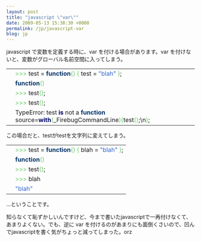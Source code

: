 ```yaml
---
layout: post
title: "javascript \"var\""
date: 2009-05-13 15:38:30 +0000
permalink: /jp/javascript-var
blog: jp
---
```


<p>javascript で変数を定義する時に、var を付ける場合があります。var を付けないと、変数がグローバル名前空間に入ってしまう。</p>

<div class="codeblock amc_javascript amc_short"><table><tr class="amc_code_odd"><td class="amc_line"><div class="amc1"></div></td><td><span style="color: #66cc66;">&gt;&gt;&gt;</span> test = <span style="color: #003366; font-weight: bold;">function</span><span style="color: #66cc66;">&#40;</span><span style="color: #66cc66;">&#41;</span> <span style="color: #66cc66;">&#123;</span> test = <span style="color: #3366CC;">&quot;blah&quot;</span> <span style="color: #66cc66;">&#125;</span>;<br /></td></tr><tr class="amc_code_even"><td class="amc_line"><div class="amc2"></div></td><td><span style="color: #003366; font-weight: bold;">function</span><span style="color: #66cc66;">&#40;</span><span style="color: #66cc66;">&#41;</span><br /></td></tr><tr class="amc_code_odd"><td class="amc_line"><div class="amc3"></div></td><td><span style="color: #66cc66;">&gt;&gt;&gt;</span> test<span style="color: #66cc66;">&#40;</span><span style="color: #66cc66;">&#41;</span>;<br /></td></tr><tr class="amc_code_even"><td class="amc_line"><div class="amc4"></div></td><td><span style="color: #66cc66;">&gt;&gt;&gt;</span> test<span style="color: #66cc66;">&#40;</span><span style="color: #66cc66;">&#41;</span>;<br /></td></tr><tr class="amc_code_odd"><td class="amc_line"><div class="amc5"></div></td><td>TypeError: test <span style="color: #000066; font-weight: bold;">is</span> not a <span style="color: #003366; font-weight: bold;">function</span> source=<span style="color: #000066; font-weight: bold;">with</span><span style="color: #66cc66;">&#40;</span>_FirebugCommandLine<span style="color: #66cc66;">&#41;</span><span style="color: #66cc66;">&#123;</span>test<span style="color: #66cc66;">&#40;</span><span style="color: #66cc66;">&#41;</span>;\n<span style="color: #66cc66;">&#125;</span>;</td></tr></table></div>

<p>この場合だと、testがtestを文字列に変えてしまう。</p>

<div class="codeblock amc_javascript amc_short"><table><tr class="amc_code_odd"><td class="amc_line"><div class="amc1"></div></td><td><span style="color: #66cc66;">&gt;&gt;&gt;</span> test = <span style="color: #003366; font-weight: bold;">function</span><span style="color: #66cc66;">&#40;</span><span style="color: #66cc66;">&#41;</span> <span style="color: #66cc66;">&#123;</span> blah = <span style="color: #3366CC;">&quot;blah&quot;</span> <span style="color: #66cc66;">&#125;</span>;<br /></td></tr><tr class="amc_code_even"><td class="amc_line"><div class="amc2"></div></td><td><span style="color: #003366; font-weight: bold;">function</span><span style="color: #66cc66;">&#40;</span><span style="color: #66cc66;">&#41;</span><br /></td></tr><tr class="amc_code_odd"><td class="amc_line"><div class="amc3"></div></td><td><span style="color: #66cc66;">&gt;&gt;&gt;</span> test<span style="color: #66cc66;">&#40;</span><span style="color: #66cc66;">&#41;</span>;<br /></td></tr><tr class="amc_code_even"><td class="amc_line"><div class="amc4"></div></td><td><span style="color: #66cc66;">&gt;&gt;&gt;</span> blah<br /></td></tr><tr class="amc_code_odd"><td class="amc_line"><div class="amc5"></div></td><td><span style="color: #3366CC;">&quot;blah&quot;</span></td></tr></table></div>

<p>...ということです。</p>

<p>知らなくて恥ずかしいんですけど、今まで書いたjavascriptで一再付けなくて、あまりよくない。でも、逆に var を付けるのがあまりにも面倒くさいので、凹んでjavascriptを書く気がちょっと減ってしまった。orz</p>
